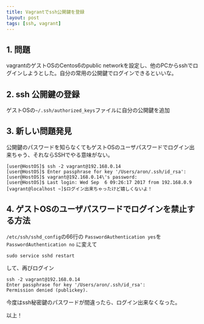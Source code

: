 ```yaml
---
title: Vagrantでssh公開鍵を登録
layout: post
tags: [ssh, vagrant]
---
```


## 1. 問題
vagrantのゲストOSのCentos6のpublic networkを設定し、他のPCからsshでログインしようとした。自分の常用の公開鍵でログインできるといいな。

## 2. ssh 公開鍵の登録

ゲストOSの`~/.ssh/authorized_keys`ファイルに自分の公開鍵を追加

## 3. 新しい問題発見

公開鍵のパスワードを知らなくてもゲストOSのユーザパスワードでログイン出来ちゃう、それならSSHでやる意味がない。


```
[user@HostOS]$ ssh -2 vagrant@192.168.0.14
[user@HostOS]$ Enter passphrase for key '/Users/aron/.ssh/id_rsa':
[user@HostOS]$ vagrant@192.168.0.14\'s password:
[user@HostOS]$ Last login: Wed Sep  6 09:26:17 2017 from 192.168.0.9
[vagrant@localhost ~]$ログイン出来ちゃったけど嬉しくないよ！
```

## 4. ゲストOSのユーザパスワードでログインを禁止する方法

`/etc/ssh/sshd_config`の66行の
`PasswordAuthentication yes`を
`PasswordAuthentication no` に変えて

```
sudo service sshd restart
```
して、再びログイン

```
ssh -2 vagrant@192.168.0.14
Enter passphrase for key '/Users/aron/.ssh/id_rsa':
Permission denied (publickey).
```

今度はssh秘密鍵のパスワードが間違ったら、ログイン出来なくなった。




以上！



